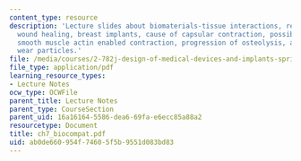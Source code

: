 ```yaml
---
content_type: resource
description: 'Lecture slides about biomaterials-tissue interactions, response to implants:
  wound healing, breast implants, cause of capsular contraction, possible roles for
  smooth muscle actin enabled contraction, progression of osteolysis, and polyethylene
  wear particles.'
file: /media/courses/2-782j-design-of-medical-devices-and-implants-spring-2006/ab0de660954f74605f5b9551d083bd83_ch7_biocompat.pdf
file_type: application/pdf
learning_resource_types:
- Lecture Notes
ocw_type: OCWFile
parent_title: Lecture Notes
parent_type: CourseSection
parent_uid: 16a16164-5586-dea6-69fa-e6ecc85a88a2
resourcetype: Document
title: ch7_biocompat.pdf
uid: ab0de660-954f-7460-5f5b-9551d083bd83
---
```

